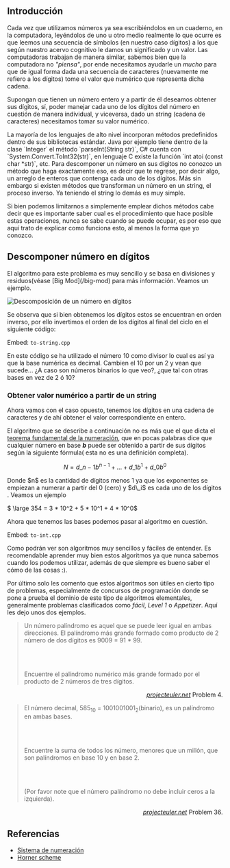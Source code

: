 
## Introducción

<p>Cada vez que utilizamos números ya sea escribiéndolos en un cuaderno, en la computadora, leyéndolos de uno u otro medio realmente lo que ocurre es que leemos una secuencia de símbolos (en nuestro caso dígitos) a los que según nuestro acervo cognitivo le damos un significado y un valor. Las computadoras trabajan de manera similar, sabemos bien que la computadora no <em>"piensa"</em>, por ende necesitamos ayudarle un <em>mucho</em> para que de igual forma dada una secuencia de caracteres (nuevamente me refiero a los dígitos) tome el valor que numérico que representa dicha cadena.</p>

<p>Supongan que tienen un número entero y a partir de él deseamos obtener sus dígitos, sí, poder manejar cada uno de los dígitos del número en cuestión de manera individual, y viceversa, dado un string (cadena de caracteres) necesitamos tomar su valor numérico.  </p>

<p>La mayoría de los lenguajes de alto nivel incorporan métodos predefinidos dentro de sus bibliotecas estándar. Java por ejemplo tiene dentro de la clase `Integer` el método `parseInt(String str)`, C# cuenta con `System.Convert.ToInt32(str)`, en lenguaje C existe la función `int atoi (const char *str)`, etc. Para descomponer un número en sus dígitos no conozco un método que haga exactamente eso, es decir que te regrese, por decir algo, un arreglo de enteros que contenga cada uno de los dígitos. Más sin embargo si existen métodos que transforman un número en un string, el proceso inverso. Ya teniendo el string lo demás es muy simple.</p>

<p>Si bien podemos limitarnos a simplemente emplear dichos métodos cabe decir que es importante saber cual es el procedimiento que hace posible estas operaciones, nunca se sabe cuando se puede ocupar, es por eso que aquí trato de explicar como funciona esto, al menos la forma que yo conozco.</p>

## Descomponer número en dígitos

<p>El algoritmo para este problema es muy sencillo y se basa en divisiones y residuos(véase [Big Mod](/big-mod) para más información. Veamos un ejemplo.</p>

![Descomposición de un número en dígitos](/numeros-y-strings/descomposicion_digitos.png)


<p>Se observa que si bien obtenemos los dígitos estos se encuentran en orden inverso, por ello invertimos el orden de los dígitos al final del ciclo en el siguiente código:</p>

Embed: `to-string.cpp`

<p>En este código se ha utilizado el número 10 como divisor lo cual es así ya que la base numérica es decimal. Cambien el 10 por un 2 y vean que sucede... ¿A caso son números binarios lo que veo?, ¿que tal con otras bases en vez de 2 ó 10?</p>

### Obtener valor numérico a partir de un string

<p>Ahora vamos con el caso opuesto, tenemos los dígitos en una cadena de caracteres y de ahí obtener el valor correspondiente en entero.</p>

<p>El algoritmo que se describe a continuación no es más que el que dicta el <a href="http://es.wikipedia.org/wiki/Sistema_de_numeraci%C3%B3n#Teorema_Fundamental_de_la_numeraci.C3.B3n" target="_blank">teorema fundamental de la numeración</a>, que en pocas palabras dice que cualquier número en base <strong><em>b</em></strong> puede ser obtenido a partir de sus dígitos según la siguiente fórmula( esta no es una definición completa).</p>

$$N = d\_{n - 1}b^{n - 1} + ... + d\_{1}b^{1} + d\_{0}b^{0}$$


<p>Donde $n$ es la cantidad de dígitos menos 1 ya que los exponentes se empiezan a numerar a partir del 0 (cero) y $d\_i$ es cada uno de los dígitos . Veamos un ejemplo</p>


$ \large 354 = 3 * 10^2 + 5 * 10^1 + 4 * 10^0$ 


<p>Ahora que tenemos las bases podemos pasar al algoritmo en cuestión.</p>

Embed: `to-int.cpp`

<p>Como podrán ver son algoritmos muy sencillos y fáciles de entender. Es recomendable aprender muy bien estos algoritmos ya que nunca sabemos cuando los podemos utilizar, además de que siempre es bueno saber el cómo de las cosas :).</p>

<p>Por último solo les comento que estos algoritmos son útiles en cierto tipo de problemas, especialmente de concursos de programación donde se pone a prueba el dominio de este tipo de algoritmos elementales, generalmente problemas clasificados como <em>fácil</em>, <em>Level 1</em> o <em>Appetizer</em>. Aquí les dejo unos dos ejemplos.</p>


<blockquote>
  <p>Un número palíndromo es aquel que se puede leer igual en ambas direcciones. El palíndromo más grande formado como producto de 2 número de dos dígitos es 9009 = 91 * 99.</p>
  <br><br>
  <p>Encuentre el palíndromo numérico más grande formado por el producto de 2 números de tres dígitos.</p>
</blockquote>
<p align="right"><em><a href="http://www.projecteuler.net" target="_blank">projecteuler.net</a></em> Problem 4.


<blockquote>
  <p>El número decimal, 585<sub>10</sub> = 1001001001<sub>2</sub>(binario), es un palíndromo en ambas bases.</p>
  <br><br>
<p>Encuentre la suma de todos los número, menores que un millón, que son palíndromos en base 10 y en base 2.</p>
  <br><br>
  <p>(Por favor note que el número palíndromo no debe incluir ceros a la izquierda).</p>
</blockquote>
<p align="right"><em><a href="http://www.projecteuler.net" target="_blank">projecteuler.net</a></em> Problem 36.


## Referencias

<ul>
    <li> <a href="http://es.wikipedia.org/wiki/Sistema_de_numeraci%C3%B3n" target="_blank">Sistema de numeración</a></li>
    <li> <a href="http://en.wikipedia.org/wiki/Horner_scheme" target="_blank">Horner scheme</a></li>
</ul>

